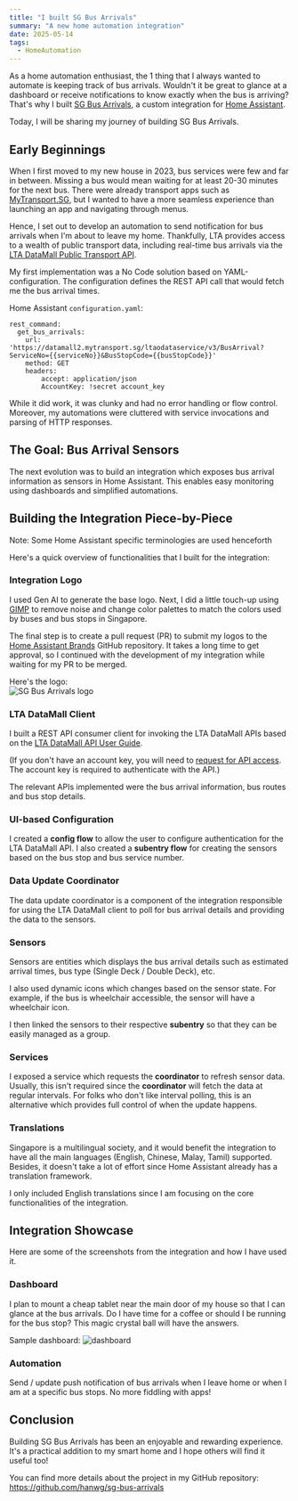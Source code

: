 ```yaml
---
title: "I built SG Bus Arrivals"
summary: "A new home automation integration"
date: 2025-05-14
tags:
  - HomeAutomation
---
```

As a home automation enthusiast, the 1 thing that I always wanted to automate is keeping track of bus arrivals.
Wouldn't it be great to glance at a dashboard or receive notifications to know exactly when the bus is arriving?
That's why I built [SG Bus Arrivals](https://github.com/hanwg/sg-bus-arrivals), a custom integration for [Home Assistant](https://www.home-assistant.io/).

Today, I will be sharing my journey of building SG Bus Arrivals.

## Early Beginnings

When I first moved to my new house in 2023, bus services were few and far in between.
Missing a bus would mean waiting for at least 20-30 minutes for the next bus.
There were already transport apps such as [MyTransport.SG](https://play.google.com/store/apps/details?id=sg.gov.lta.mytransportsg), but I wanted to have a more seamless experience than launching an app and navigating through menus.  

Hence, I set out to develop an automation to send notification for bus arrivals when I'm about to leave my home.
Thankfully, LTA provides access to a wealth of public transport data, including real-time bus arrivals via the [LTA DataMall Public Transport API](https://datamall.lta.gov.sg/content/datamall/en/dynamic-data.html#Public%20Transport).

My first implementation was a No Code solution based on YAML-configuration.
The configuration defines the REST API call that would fetch me the bus arrival times. 

Home Assistant `configuration.yaml`:
```
rest_command:
  get_bus_arrivals:
    url: 'https://datamall2.mytransport.sg/ltaodataservice/v3/BusArrival?ServiceNo={{serviceNo}}&BusStopCode={{busStopCode}}'
    method: GET
    headers:
        accept: application/json
        AccountKey: !secret account_key
```

While it did work, it was clunky and had no error handling or flow control.
Moreover, my automations were cluttered with service invocations and parsing of HTTP responses. 

## The Goal: Bus Arrival Sensors

The next evolution was to build an integration which exposes bus arrival information as sensors in Home Assistant.
This enables easy monitoring using dashboards and simplified automations.

## Building the Integration Piece-by-Piece

Note: Some Home Assistant specific terminologies are used henceforth

Here's a quick overview of functionalities that I built for the integration:

### Integration Logo

I used Gen AI to generate the base logo.
Next, I did a little touch-up using [GIMP](https://www.gimp.org/) to remove noise and change color palettes to match the colors used by buses and bus stops in Singapore.

The final step is to create a pull request (PR) to submit my logos to the [Home Assistant Brands](https://github.com/home-assistant/brands) GitHub repository.
It takes a long time to get approval, so I continued with the development of my integration while waiting for my PR to be merged.

Here's the logo:<br/>
![SG Bus Arrivals logo](../logo.png)

### LTA DataMall Client

I built a REST API consumer client for invoking the LTA DataMall APIs based on the [LTA DataMall API User Guide](https://datamall.lta.gov.sg/content/dam/datamall/datasets/LTA_DataMall_API_User_Guide.pdf).

(If you don't have an account key, you will need to [request for API access](https://datamall.lta.gov.sg/content/datamall/en/request-for-api.html).
The account key is required to authenticate with the API.)

The relevant APIs implemented were the bus arrival information, bus routes and bus stop details.

### UI-based Configuration

I created a **config flow** to allow the user to configure authentication for the LTA DataMall API.
I also created a **subentry flow** for creating the sensors based on the bus stop and bus service number.

### Data Update Coordinator

The data update coordinator is a component of the integration responsible for using the LTA DataMall client to poll for bus arrival details and providing the data to the sensors. 

### Sensors

Sensors are entities which displays the bus arrival details such as estimated arrival times, bus type (Single Deck / Double Deck), etc.

I also used dynamic icons which changes based on the sensor state.
For example, if the bus is wheelchair accessible, the sensor will have a wheelchair icon.

I then linked the sensors to their respective **subentry** so that they can be easily managed as a group.

### Services

I exposed a service which requests the **coordinator** to refresh sensor data.
Usually, this isn't required since the **coordinator** will fetch the data at regular intervals.
For folks who don't like interval polling, this is an alternative which provides full control of when the update happens.

### Translations

Singapore is a multilingual society, and it would benefit the integration to have all the main languages (English, Chinese, Malay, Tamil) supported.
Besides, it doesn't take a lot of effort since Home Assistant already has a translation framework.

I only included English translations since I am focusing on the core functionalities of the integration.

## Integration Showcase

Here are some of the screenshots from the integration and how I have used it.

### Dashboard

I plan to mount a cheap tablet near the main door of my house so that I can glance at the bus arrivals.
Do I have time for a coffee or should I be running for the bus stop? This magic crystal ball will have the answers. 

Sample dashboard:
![dashboard](../dashboard.png)

### Automation

Send / update push notification of bus arrivals when I leave home or when I am at a specific bus stops.
No more fiddling with apps!

## Conclusion

Building SG Bus Arrivals has been an enjoyable and rewarding experience.
It's a practical addition to my smart home and I hope others will find it useful too!

You can find more details about the project in my GitHub repository: https://github.com/hanwg/sg-bus-arrivals
